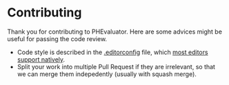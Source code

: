 # Contributing

Thank you for contributing to PHEvaluator. Here are some advices might be useful for passing the code review.

* Code style is described in the [.editorconfig](https://github.com/HenryRLee/PokerHandEvaluator/blob/master/.editorconfig) file, which [most editors support natively](https://editorconfig.org/).
* Split your work into multiple Pull Request if they are irrelevant, so that we can merge them indepedently (usually with squash merge).
